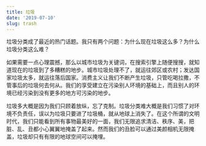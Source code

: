 ```yaml
---
title: 垃圾
date: '2019-07-10'
slug: trash
---
```


垃圾分类成了最近的热门话题。我只有两个问题：为什么现在垃圾这么多？为什么垃圾分类这么难？

如果需要一点心理震撼，那么以城市垃圾为关键词，在搜索引擎上随便搜搜，就知道现在的垃圾到了多糟糕的地步。城市垃圾处理不了，就运往郊区或农村；发达国家垃圾太多，就运往落后国家。消费主义让我们不断产生垃圾，只管吃喝拉撒，不管事后的垃圾何去何从。我们的享受建立在污染别人环境的基础上，而且别人的环境已经污染到没有更多的地方可污染的地步。

垃圾多大概是因为我们只顾着放纵，忘了克制。垃圾分类难大概是我们习惯了对环境不负责任，误以为垃圾只要进了垃圾桶，就从地球上消失了。在这个所谓的文明时代，我们只能看到所有事物最美好的一面，我们无限追求清洁、秩序、美，把脏、乱、丑都小心翼翼地掩盖了起来。然而我们的丑脸可以通过美颜相机无限掩盖，垃圾却只有有限的地球空间可以掩埋。
